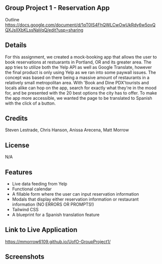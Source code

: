 ## Group Project 1 - Reservation App

Outline https://docs.google.com/document/d/1qT0IS4FhQWLCwOwUkRdy6w5ovQQXJsIIXbKLssNaVqQ/edit?usp=sharing

## Details

For this assignment, we created a mock-booking app that allows the user to book reservations at restuarants in Portland, OR and its greater area.  The app tries to utilize both the Yelp API as well as Google Translate, however the final product is only using Yelp as we ran into some paywall issues.  The concept was based on there being a massive amount of restaurants in a relatively small metropolitan area.  With 'Book and Dine PDX'tourists and locals alike can hop on the app, search for exactly what they're in the mood for, and be presented with the 20 best options the city has to offer.  To make the app more accessible, we wanted the page to be translated to Spanish with the click of a button.

## Credits

Steven Lestrade, Chris Hanson, Anissa Arecena, Matt Morrow

## License

N/A

## Features

- Live data feeding from Yelp
- Functional calendar
- A fillable form where the user can input reservation information
- Modals that display either reservation information or restaurant information (NO ERRORS OR PROMPTS!)
- Tailwind CSS
- A blueprint for a Spanish translation feature

## Link to Live Application

https://mmorrow6109.github.io/UofO-GroupProject1/

## Screenshots
